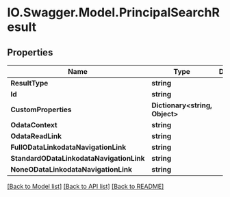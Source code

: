 # IO.Swagger.Model.PrincipalSearchResult
## Properties

Name | Type | Description | Notes
------------ | ------------- | ------------- | -------------
**ResultType** | **string** |  | [optional] 
**Id** | **string** |  | [optional] 
**CustomProperties** | **Dictionary&lt;string, Object&gt;** |  | [optional] 
**OdataContext** | **string** |  | [optional] 
**OdataReadLink** | **string** |  | [optional] 
**FullODataLinkodataNavigationLink** | **string** |  | [optional] 
**StandardODataLinkodataNavigationLink** | **string** |  | [optional] 
**NoneODataLinkodataNavigationLink** | **string** |  | [optional] 

[[Back to Model list]](../README.md#documentation-for-models) [[Back to API list]](../README.md#documentation-for-api-endpoints) [[Back to README]](../README.md)

